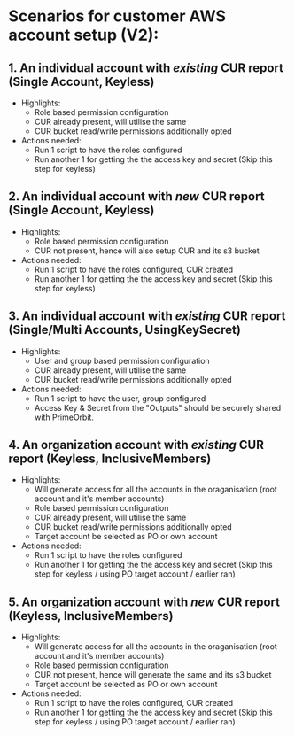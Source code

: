 # Scenarios for customer AWS account setup (V2): 

## 1. An individual account with _existing_ CUR report (Single Account, Keyless)
- Highlights:
    - Role based permission configuration
    - CUR already present, will utilise the same
    - CUR bucket read/write permissions additionally opted
- Actions needed:
    - Run 1 script to have the roles configured  
    - Run another 1 for getting the the access key and secret (Skip this step for keyless)

## 2. An individual account with _new_ CUR report (Single Account, Keyless)
- Highlights:
    - Role based permission configuration
    - CUR not present, hence will also setup CUR and its s3 bucket
- Actions needed:
    - Run 1 script to have the roles configured, CUR created  
    - Run another 1 for getting the the access key and secret (Skip this step for keyless)

## 3. An individual account with _existing_ CUR report (Single/Multi Accounts, UsingKeySecret)
- Highlights:
    - User and group based permission configuration
    - CUR already present, will utilise the same
    - CUR bucket read/write permissions additionally opted
- Actions needed:
    - Run 1 script to have the user, group configured 
    - Access Key & Secret from the "Outputs" should be securely shared with PrimeOrbit.

## 4. An organization account with _existing_ CUR report (Keyless, InclusiveMembers)
- Highlights:
    - Will generate access for all the accounts in the oraganisation (root account and it's member accounts)
    - Role based permission configuration
    - CUR already present, will utilise the same
    - CUR bucket read/write permissions additionally opted
    - Target account be selected as PO or own account
- Actions needed:
    - Run 1 script to have the roles configured  
    - Run another 1 for getting the the access key and secret (Skip this step for keyless / using PO target account / earlier ran)

## 5. An organization account with _new_ CUR report (Keyless, InclusiveMembers)
- Highlights:
    - Will generate access for all the accounts in the oraganisation (root account and it's member accounts)
    - Role based permission configuration
    - CUR not present, hence will generate the same and its s3 bucket
    - Target account be selected as PO or own account
- Actions needed:
    - Run 1 script to have the roles configured, CUR created   
    - Run another 1 for getting the the access key and secret (Skip this step for keyless / using PO target account / earlier ran)